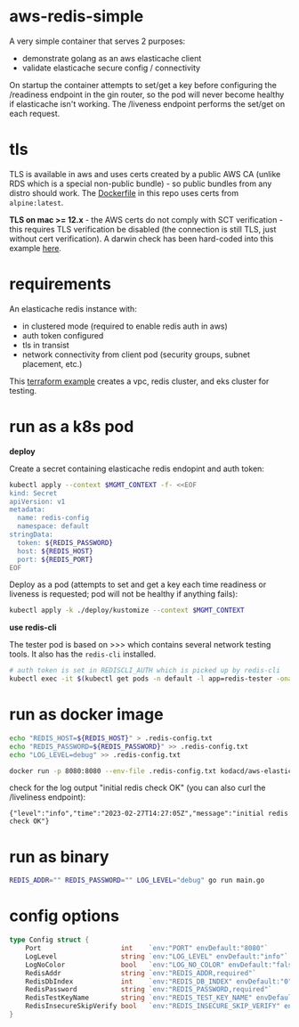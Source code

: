 # aws-redis-simple

A very simple container that serves 2 purposes:

* demonstrate golang as an aws elasticache client
* validate elasticache secure config / connectivity

On startup the container attempts to set/get a key before configuring the /readiness endpoint in the gin router, so the pod will never become healthy if elasticache isn't working.  The /liveness endpoint performs the set/get on each request.

# tls

TLS is available in aws and uses certs created by a public AWS CA (unlike RDS which is a special non-public bundle) - so public bundles from any distro should work.  The [Dockerfile](./Dockerfile) in this repo uses certs from `alpine:latest`.

**TLS on mac >= 12.x** - the AWS certs do not comply with SCT verification - this requires TLS verification be disabled (the connection is still TLS, just without cert verification).  A darwin check has been hard-coded into this example [here](https://github.com/bensolo-io/aws-redis-simple/blob/7a3e33dbf4df8436342961c21544c1a12e155967/main.go#L51-L56).

# requirements

An elasticache redis instance with:

* in clustered mode (required to enable redis auth in aws)
* auth token configured
* tls in transist
* network connectivity from client pod (security groups, subnet placement, etc.)

This [terraform example](https://github.com/bensolo-io/cloud-gitops-examples/tree/main/terraform/redis-1region) creates a vpc, redis cluster, and eks cluster for testing.

# run as a k8s pod

**deploy**

Create a secret containing elasticache redis endopint and auth token:

```bash
kubectl apply --context $MGMT_CONTEXT -f- <<EOF
kind: Secret
apiVersion: v1
metadata:
  name: redis-config
  namespace: default
stringData:
  token: ${REDIS_PASSWORD}
  host: ${REDIS_HOST}
  port: ${REDIS_PORT}
EOF
```
Deploy as a pod (attempts to set and get a key each time readiness or liveness is requested; pod will not be healthy if anything fails):

```bash
kubectl apply -k ./deploy/kustomize --context $MGMT_CONTEXT
```

**use redis-cli**

The tester pod is based on >>> which contains several network testing tools.  It also has the `redis-cli` installed.

```bash
# auth token is set in REDISCLI_AUTH which is picked up by redis-cli
kubectl exec -it $(kubectl get pods -n default -l app=redis-tester -oname) -n default -- bash -c '/usr/bin/redis-cli -h ${REDIS_HOST} -p ${REDIS_POST} --tls -n 0'
```

# run as docker image

```bash
echo "REDIS_HOST=${REDIS_HOST}" > .redis-config.txt
echo "REDIS_PASSWORD=${REDIS_PASSWORD}" >> .redis-config.txt
echo "LOG_LEVEL=debug" >> .redis-config.txt

docker run -p 8080:8080 --env-file .redis-config.txt kodacd/aws-elasticache-redis-tester:latest
```

check for the log output "initial redis check OK" (you can also curl the /liveliness endpoint):

```
{"level":"info","time":"2023-02-27T14:27:05Z","message":"initial redis check OK"}
```

# run as binary

```bash
REDIS_ADDR="" REDIS_PASSWORD="" LOG_LEVEL="debug" go run main.go
```

# config options

```go
type Config struct {
	Port                    int    `env:"PORT" envDefault:"8080"`
	LogLevel                string `env:"LOG_LEVEL" envDefault:"info"`
	LogNoColor              bool   `env:"LOG_NO_COLOR" envDefault:"false"`
	RedisAddr               string `env:"REDIS_ADDR,required"`
	RedisDbIndex            int    `env:"REDIS_DB_INDEX" envDefault:"0"`
	RedisPassword           string `env:"REDIS_PASSWORD,required"`
	RedisTestKeyName        string `env:"REDIS_TEST_KEY_NAME" envDefault:"local"`
	RedisInsecureSkipVerify bool   `env:"REDIS_INSECURE_SKIP_VERIFY" envDefault:"false"`
}
```